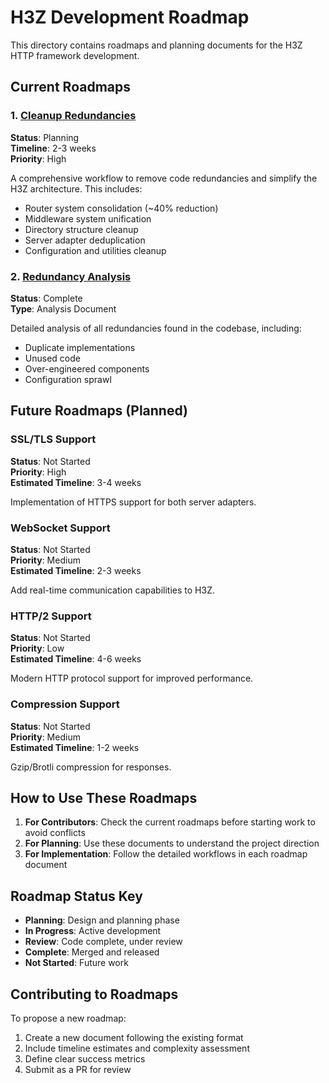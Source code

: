 # H3Z Development Roadmap

This directory contains roadmaps and planning documents for the H3Z HTTP framework development.

## Current Roadmaps

### 1. [Cleanup Redundancies](./cleanup-redundancies.md)
**Status**: Planning  
**Timeline**: 2-3 weeks  
**Priority**: High

A comprehensive workflow to remove code redundancies and simplify the H3Z architecture. This includes:
- Router system consolidation (~40% reduction)
- Middleware system unification
- Directory structure cleanup
- Server adapter deduplication
- Configuration and utilities cleanup

### 2. [Redundancy Analysis](./redundancy-analysis.md)
**Status**: Complete  
**Type**: Analysis Document

Detailed analysis of all redundancies found in the codebase, including:
- Duplicate implementations
- Unused code
- Over-engineered components
- Configuration sprawl

## Future Roadmaps (Planned)

### SSL/TLS Support
**Status**: Not Started  
**Priority**: High  
**Estimated Timeline**: 3-4 weeks

Implementation of HTTPS support for both server adapters.

### WebSocket Support
**Status**: Not Started  
**Priority**: Medium  
**Estimated Timeline**: 2-3 weeks

Add real-time communication capabilities to H3Z.

### HTTP/2 Support
**Status**: Not Started  
**Priority**: Low  
**Estimated Timeline**: 4-6 weeks

Modern HTTP protocol support for improved performance.

### Compression Support
**Status**: Not Started  
**Priority**: Medium  
**Estimated Timeline**: 1-2 weeks

Gzip/Brotli compression for responses.

## How to Use These Roadmaps

1. **For Contributors**: Check the current roadmaps before starting work to avoid conflicts
2. **For Planning**: Use these documents to understand the project direction
3. **For Implementation**: Follow the detailed workflows in each roadmap document

## Roadmap Status Key

- **Planning**: Design and planning phase
- **In Progress**: Active development
- **Review**: Code complete, under review
- **Complete**: Merged and released
- **Not Started**: Future work

## Contributing to Roadmaps

To propose a new roadmap:
1. Create a new document following the existing format
2. Include timeline estimates and complexity assessment
3. Define clear success metrics
4. Submit as a PR for review
